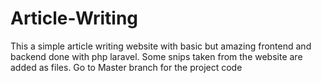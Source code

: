 # Article-Writing
This a simple article writing website with basic but amazing frontend and backend done with php laravel.
Some snips taken from the website are added as files. Go to Master branch for the project code
